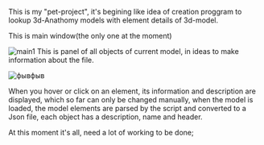 This is my "pet-project", it's begining like idea of creation proggram to lookup 3d-Anathomy models with element details of 3d-model.

This is main window(the only one at the moment)

![main1](https://user-images.githubusercontent.com/106916560/201479748-15b31404-8a99-4b20-ab8e-298e17697eac.png)
This is panel of all objects of current model, in ideas to make information about the file.

![фывфыв](https://user-images.githubusercontent.com/106916560/201479985-b85be137-fbd5-4b6c-9fcf-8bb4675d779f.png)

When you hover or click on an element, its information and description are displayed, which so far can only be changed manually, 
when the model is loaded, the model elements are parsed by the script and converted to a Json file, each object has a description, name and header.

At this moment it's all, need a lot of working to be done;
